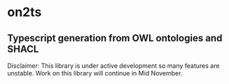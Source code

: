 # on2ts
Typescript generation from OWL ontologies and SHACL
---


Disclaimer: This library is under active development so many features are unstable. Work on this library will continue in Mid November.
